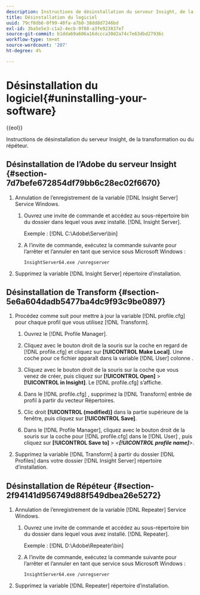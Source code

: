```yaml
---
description: Instructions de désinstallation du serveur Insight, de la transformation ou du répéteur.
title: Désinstallation du logiciel
uuid: 79cf0db6-0f99-40fa-a7b0-38dd8d7246bd
exl-id: 3ba5e5e3-c1a2-4ecb-9f88-a3fe923837e7
source-git-commit: b1dda69a606a16dccca30d2a74c7e63dbd27936c
workflow-type: tm+mt
source-wordcount: '207'
ht-degree: 4%

---
```


# Désinstallation du logiciel{#uninstalling-your-software}

{{eol}}

Instructions de désinstallation du serveur Insight, de la transformation ou du répéteur.

## Désinstallation de l’Adobe du serveur Insight {#section-7d7befe672854df79bb6c28ec02f6670}

1. Annulation de l’enregistrement de la variable [!DNL Insight Server] Service Windows.

   1. Ouvrez une invite de commande et accédez au sous-répertoire bin du dossier dans lequel vous avez installé. [!DNL Insight Server].

      Exemple : [!DNL C:\Adobe\Server\bin]

   1. A l’invite de commande, exécutez la commande suivante pour l’arrêter et l’annuler en tant que service sous Microsoft Windows :

      ```
      InsightServer64.exe /unregserver
      ```

1. Supprimez la variable [!DNL Insight Server] répertoire d’installation.

## Désinstallation de Transform {#section-5e6a604dadb5477ba4dc9f93c9be0897}

1. Procédez comme suit pour mettre à jour la variable [!DNL profile.cfg] pour chaque profil que vous utilisez [!DNL Transform].

   1. Ouvrez le [!DNL Profile Manager].
   1. Cliquez avec le bouton droit de la souris sur la coche en regard de [!DNL profile.cfg] et cliquez sur **[!UICONTROL Make Local]**. Une coche pour ce fichier apparaît dans la variable [!DNL User] colonne .

   1. Cliquez avec le bouton droit de la souris sur la coche que vous venez de créer, puis cliquez sur **[!UICONTROL Open]** > **[!UICONTROL in Insight]**. Le [!DNL profile.cfg] s’affiche.

   1. Dans le [!DNL profile.cfg] , supprimez la [!DNL Transform] entrée de profil à partir du vecteur Répertoires.

   1. Clic droit **[!UICONTROL (modified)]** dans la partie supérieure de la fenêtre, puis cliquez sur **[!UICONTROL Save]**.

   1. Dans le [!DNL Profile Manager], cliquez avec le bouton droit de la souris sur la coche pour [!DNL profile.cfg] dans le [!DNL User] , puis cliquez sur **[!UICONTROL Save to]** > *&lt;**[!UICONTROL profile name]**>*.

1. Supprimez la variable [!DNL Transform] à partir du dossier [!DNL Profiles] dans votre dossier [!DNL Insight Server] répertoire d’installation.

## Désinstallation de Répéteur {#section-2f94141d956749d88f549dbea26e5272}

1. Annulation de l’enregistrement de la variable [!DNL Repeater] Service Windows.

   1. Ouvrez une invite de commande et accédez au sous-répertoire bin du dossier dans lequel vous avez installé. [!DNL Repeater].

      Exemple : [!DNL D:\Adobe\Repeater\bin]

   1. A l’invite de commande, exécutez la commande suivante pour l’arrêter et l’annuler en tant que service sous Microsoft Windows :

      ```
      InsightServer64.exe /unregserver
      ```

1. Supprimez la variable [!DNL Repeater] répertoire d’installation.
